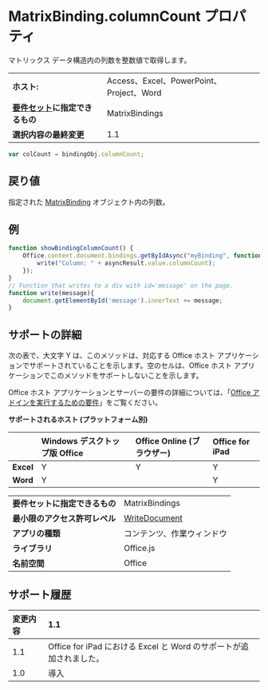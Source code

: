 
# MatrixBinding.columnCount プロパティ
マトリックス データ構造内の列数を整数値で取得します。

|||
|:-----|:-----|
|**ホスト:**|Access、Excel、PowerPoint、Project、Word|
|**[要件セット](../../docs/overview/specify-office-hosts-and-api-requirements.md)に指定できるもの**|MatrixBindings|
|**選択内容の最終変更**|1.1|

```js
var colCount = bindingObj.columnCount;
```


## 戻り値

指定された [MatrixBinding](../../reference/shared/binding.matrixbinding.md) オブジェクト内の列数。


## 例




```js
function showBindingColumnCount() {
    Office.context.document.bindings.getByIdAsync("myBinding", function (asyncResult) {
        write("Column: " + asyncResult.value.columnCount);
    });
}
// Function that writes to a div with id='message' on the page.
function write(message){
    document.getElementById('message').innerText += message; 
}
```




## サポートの詳細


次の表で、大文字 Y は、このメソッドは、対応する Office ホスト アプリケーションでサポートされていることを示します。空のセルは、Office ホスト アプリケーションでこのメソッドをサポートしないことを示します。

Office ホスト アプリケーションとサーバーの要件の詳細については、「[Office アドインを実行するための要件](../../docs/overview/requirements-for-running-office-add-ins.md)」をご覧ください。


**サポートされるホスト (プラットフォーム別)**


||**Windows デスクトップ版 Office**|**Office Online (ブラウザー)**|**Office for iPad**|
|:-----|:-----|:-----|:-----|
|**Excel**|Y|Y|Y|
|**Word**|Y||Y|

|||
|:-----|:-----|
|**要件セットに指定できるもの**|MatrixBindings|
|**最小限のアクセス許可レベル**|[WriteDocument](../../docs/develop/requesting-permissions-for-api-use-in-content-and-task-pane-add-ins.md)|
|**アプリの種類**|コンテンツ、作業ウィンドウ|
|**ライブラリ**|Office.js|
|**名前空間**|Office|

## サポート履歴

|**変更内容**|**1.1**|
|:-----|:-----|
|1.1|Office for iPad における Excel と Word のサポートが追加されました。|
|1.0|導入|
